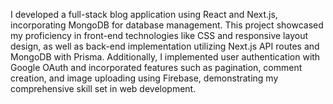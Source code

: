 I developed a full-stack blog application using React and Next.js, incorporating MongoDB for database management. This project showcased my proficiency in front-end technologies like CSS and responsive layout design, as well as back-end implementation utilizing Next.js API routes and MongoDB with Prisma. Additionally, I implemented user authentication with Google OAuth and incorporated features such as pagination, comment creation, and image uploading using Firebase, demonstrating my comprehensive skill set in web development.

